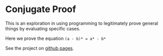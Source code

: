 # Conjugate Proof

This is an exploration in using programming to legitimately prove general things by evaluating specific cases.

Here we prove the equation `(a - b)* = a* - b*`

See the project on [github pages](http://mlsteele.github.io/conjugate-proof/proof.html).
